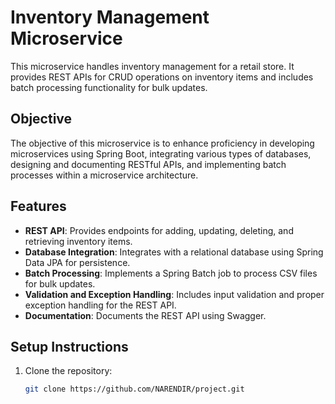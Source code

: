 # Inventory Management Microservice

This microservice handles inventory management for a retail store. It provides REST APIs for CRUD operations on inventory items and includes batch processing functionality for bulk updates.

## Objective

The objective of this microservice is to enhance proficiency in developing microservices using Spring Boot, integrating various types of databases, designing and documenting RESTful APIs, and implementing batch processes within a microservice architecture.

## Features

- **REST API**: Provides endpoints for adding, updating, deleting, and retrieving inventory items.
- **Database Integration**: Integrates with a relational database using Spring Data JPA for persistence.
- **Batch Processing**: Implements a Spring Batch job to process CSV files for bulk updates.
- **Validation and Exception Handling**: Includes input validation and proper exception handling for the REST API.
- **Documentation**: Documents the REST API using Swagger.

## Setup Instructions

1. Clone the repository:
   ```bash
   git clone https://github.com/NARENDIR/project.git
